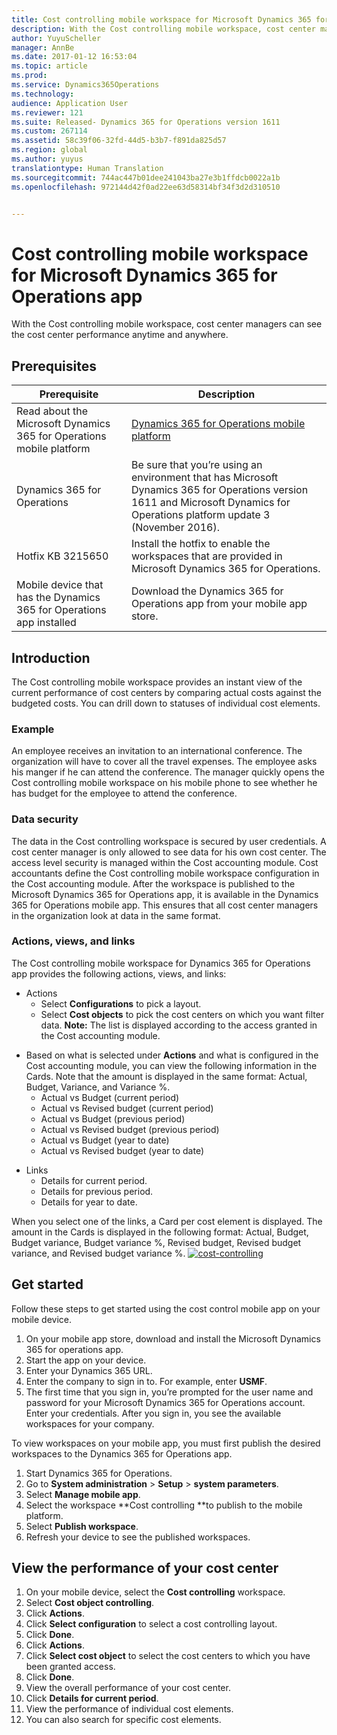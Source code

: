 ```yaml
---
title: Cost controlling mobile workspace for Microsoft Dynamics 365 for Operations app | Microsoft Docs
description: With the Cost controlling mobile workspace, cost center managers can see the cost center performance anytime and anywhere.
author: YuyuScheller
manager: AnnBe
ms.date: 2017-01-12 16:53:04
ms.topic: article
ms.prod: 
ms.service: Dynamics365Operations
ms.technology: 
audience: Application User
ms.reviewer: 121
ms.suite: Released- Dynamics 365 for Operations version 1611
ms.custom: 267114
ms.assetid: 58c39f06-32fd-44d5-b3b7-f891da825d57
ms.region: global
ms.author: yuyus
translationtype: Human Translation
ms.sourcegitcommit: 744ac447b01dee241043ba27e3b1ffdcb0022a1b
ms.openlocfilehash: 972144d42f0ad22ee63d58314bf34f3d2d310510


---
```


# <a name="cost-controlling-mobile-workspace-for-microsoft-dynamics-365-for-operations-app"></a>Cost controlling mobile workspace for Microsoft Dynamics 365 for Operations app

With the Cost controlling mobile workspace, cost center managers can see the cost center performance anytime and anywhere. 

<a name="prerequisites"></a>Prerequisites
-------------

| Prerequisite                                                         | Description                                                                                                                                                                   |
|----------------------------------------------------------------------|-------------------------------------------------------------------------------------------------------------------------------------------------------------------------------|
| Read about the Microsoft Dynamics 365 for Operations mobile platform | [Dynamics 365 for Operations mobile platform](https://docs.microsoft.com/en-us/dynamics365/operations/dev-itpro/mobile-apps/mobile-development-handbook)                                                              |
| Dynamics 365 for Operations                                          | Be sure that you’re using an environment that has Microsoft Dynamics 365 for Operations version 1611 and Microsoft Dynamics for Operations platform update 3 (November 2016). |
| Hotfix KB 3215650                                                    | Install the hotfix to enable the workspaces that are provided in Microsoft Dynamics 365 for Operations.                                                                       |
| Mobile device that has the Dynamics 365 for Operations app installed | Download the Dynamics 365 for Operations app from your mobile app store.                                                                                                      |

## <a name="introduction"></a>Introduction
The Cost controlling mobile workspace provides an instant view of the current performance of cost centers by comparing actual costs against the budgeted costs. You can drill down to statuses of individual cost elements.

### <a name="example"></a>Example

An employee receives an invitation to an international conference. The organization will have to cover all the travel expenses. The employee asks his manger if he can attend the conference. The manager quickly opens the Cost controlling mobile workspace on his mobile phone to see whether he has budget for the employee to attend the conference.

### <a name="data-security"></a>Data security

The data in the Cost controlling workspace is secured by user credentials. A cost center manager is only allowed to see data for his own cost center. The access level security is managed within the Cost accounting module. Cost accountants define the Cost controlling mobile workspace configuration in the Cost accounting module. After the workspace is published to the Microsoft Dynamics 365 for Operations app, it is available in the Dynamics 365 for Operations mobile app. This ensures that all cost center managers in the organization look at data in the same format.

### <a name="actions-views-and-links"></a>Actions, views, and links

The Cost controlling mobile workspace for Dynamics 365 for Operations app provides the following actions, views, and links:

-   Actions 
    -   Select **Configurations** to pick a layout.
    -   Select **Cost objects** to pick the cost centers on which you want filter data. **Note:** The list is displayed according to the access granted in the Cost accounting module.

<!-- -->

-   Based on what is selected under **Actions** and what is configured in the Cost accounting module, you can view the following information in the Cards. Note that the amount is displayed in the same format: Actual, Budget, Variance, and Variance %. 
    -   Actual vs Budget (current period)
    -   Actual vs Revised budget (current period)
    -   Actual vs Budget (previous period)
    -   Actual vs Revised budget (previous period)
    -   Actual vs Budget (year to date)
    -   Actual vs Revised budget (year to date)

<!-- -->

-   Links
    -   Details for current period.
    -   Details for previous period.
    -   Details for year to date.

When you select one of the links, a Card per cost element is displayed. The amount in the Cards is displayed in the following format: Actual, Budget, Budget variance, Budget variance %, Revised budget, Revised budget variance, and Revised budget variance %.  [![cost-controlling](./media/cost-controlling.png)](./media/cost-controlling.png)

## <a name="get-started"></a>Get started
Follow these steps to get started using the cost control mobile app on your mobile device.

1.  On your mobile app store, download and install the Microsoft Dynamics 365 for operations app.
2.  Start the app on your device.
3.  Enter your Dynamics 365 URL.
4.  Enter the company to sign in to. For example, enter **USMF**.
5.  The first time that you sign in, you’re prompted for the user name and password for your Microsoft Dynamics 365 for Operations account. Enter your credentials. After you sign in, you see the available workspaces for your company.

To view workspaces on your mobile app, you must first publish the desired workspaces to the Dynamics 365 for Operations app.

1.  Start Dynamics 365 for Operations.
2.  Go to **System administration** &gt; **Setup** &gt; **system parameters**.
3.  Select **Manage mobile app**.
4.  Select the workspace **Cost controlling **to publish to the mobile platform.
5.  Select **Publish workspace**.
6.  Refresh your device to see the published workspaces.

## <a name="view-the-performance-of-your-cost-center"></a>View the performance of your cost center
1.  On your mobile device, select the **Cost controlling** workspace.
2.  Select **Cost object controlling**.
3.  Click **Actions**.
4.  Click **Select configuration** to select a cost controlling layout.
5.  Click **Done**.
6.  Click **Actions**.
7.  Click **Select cost object** to select the cost centers to which you have been granted access.
8.  Click **Done**.
9.  View the overall performance of your cost center.
10. Click **Details for current period**.
11. View the performance of individual cost elements.
12. You can also search for specific cost elements.





<!--HONumber=Feb17_HO3-->


